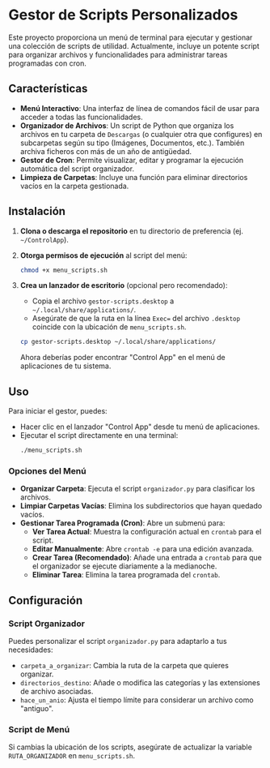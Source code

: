 # Gestor de Scripts Personalizados

Este proyecto proporciona un menú de terminal para ejecutar y gestionar una colección de scripts de utilidad. Actualmente, incluye un potente script para organizar archivos y funcionalidades para administrar tareas programadas con cron.

## Características

- **Menú Interactivo**: Una interfaz de línea de comandos fácil de usar para acceder a todas las funcionalidades.
- **Organizador de Archivos**: Un script de Python que organiza los archivos en tu carpeta de `Descargas` (o cualquier otra que configures) en subcarpetas según su tipo (Imágenes, Documentos, etc.). También archiva ficheros con más de un año de antigüedad.
- **Gestor de Cron**: Permite visualizar, editar y programar la ejecución automática del script organizador.
- **Limpieza de Carpetas**: Incluye una función para eliminar directorios vacíos en la carpeta gestionada.

## Instalación

1. **Clona o descarga el repositorio** en tu directorio de preferencia (ej. `~/ControlApp`).

2. **Otorga permisos de ejecución** al script del menú:
   ```bash
   chmod +x menu_scripts.sh
   ```

3. **Crea un lanzador de escritorio** (opcional pero recomendado):
   - Copia el archivo `gestor-scripts.desktop` a `~/.local/share/applications/`.
   - Asegúrate de que la ruta en la línea `Exec=` del archivo `.desktop` coincide con la ubicación de `menu_scripts.sh`.
   ```bash
   cp gestor-scripts.desktop ~/.local/share/applications/
   ```
   Ahora deberías poder encontrar "Control App" en el menú de aplicaciones de tu sistema.

## Uso

Para iniciar el gestor, puedes:
- Hacer clic en el lanzador "Control App" desde tu menú de aplicaciones.
- Ejecutar el script directamente en una terminal:
  ```bash
  ./menu_scripts.sh
  ```

### Opciones del Menú

- **Organizar Carpeta**: Ejecuta el script `organizador.py` para clasificar los archivos.
- **Limpiar Carpetas Vacías**: Elimina los subdirectorios que hayan quedado vacíos.
- **Gestionar Tarea Programada (Cron)**: Abre un submenú para:
    - **Ver Tarea Actual**: Muestra la configuración actual en `crontab` para el script.
    - **Editar Manualmente**: Abre `crontab -e` para una edición avanzada.
    - **Crear Tarea (Recomendado)**: Añade una entrada a `crontab` para que el organizador se ejecute diariamente a la medianoche.
    - **Eliminar Tarea**: Elimina la tarea programada del `crontab`.

## Configuración

### Script Organizador

Puedes personalizar el script `organizador.py` para adaptarlo a tus necesidades:
- `carpeta_a_organizar`: Cambia la ruta de la carpeta que quieres organizar.
- `directorios_destino`: Añade o modifica las categorías y las extensiones de archivo asociadas.
- `hace_un_anio`: Ajusta el tiempo límite para considerar un archivo como "antiguo".

### Script de Menú

Si cambias la ubicación de los scripts, asegúrate de actualizar la variable `RUTA_ORGANIZADOR` en `menu_scripts.sh`.